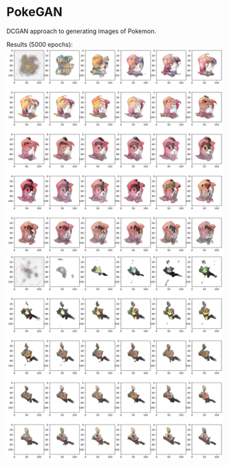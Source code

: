 # PokeGAN
DCGAN approach to generating images of Pokemon.

Results (5000 epochs):
![Timelapse 1](/images/neat.png)
![Timelapse 2](/images/cool.png)

